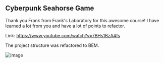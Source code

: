 ## Cyberpunk Seahorse Game

Thank you Frank from Frank's Laboratory for this awesome course! I have learned a lot from you and have a lot of points to refactor.

Link: https://www.youtube.com/watch?v=7BHs1BzA4fs

The project structure was refactored to BEM.

![image](https://user-images.githubusercontent.com/92729800/204914433-211b768c-1a43-4142-a266-2078248990f1.png)
